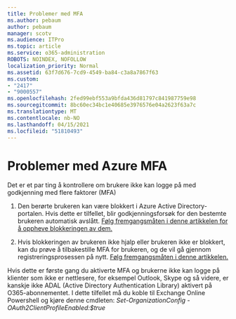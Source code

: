 ```yaml
---
title: Problemer med MFA
ms.author: pebaum
author: pebaum
manager: scotv
ms.audience: ITPro
ms.topic: article
ms.service: o365-administration
ROBOTS: NOINDEX, NOFOLLOW
localization_priority: Normal
ms.assetid: 63f7d676-7cd9-4549-ba84-c3a8a7867f63
ms.custom:
- "2417"
- "9000557"
ms.openlocfilehash: 2fed99ebf553a9bfda436d81797c841987759e98
ms.sourcegitcommit: 8bc60ec34bc1e40685e3976576e04a2623f63a7c
ms.translationtype: MT
ms.contentlocale: nb-NO
ms.lasthandoff: 04/15/2021
ms.locfileid: "51810493"
---
```

# <a name="issues-with-azure-mfa"></a>Problemer med Azure MFA
Det er et par ting å kontrollere om brukere ikke kan logge på med godkjenning med flere faktorer (MFA)

1. Den berørte brukeren kan være blokkert i Azure Active Directory-portalen. Hvis dette er tilfellet, blir godkjenningsforsøk for den bestemte brukeren automatisk avslått. [Følg fremgangsmåten i denne artikkelen for å oppheve blokkeringen av dem.](https://docs.microsoft.com/azure/active-directory/authentication/howto-mfa-mfasettings#block-and-unblock-users)

2. Hvis blokkeringen av brukeren ikke hjalp eller brukeren ikke er blokkert, kan du prøve å tilbakestille MFA for brukeren, og de vil gå gjennom registreringsprosessen på nytt. [Følg fremgangsmåten i denne artikkelen.](https://docs.microsoft.com/azure/active-directory/authentication/howto-mfa-userdevicesettings#require-users-to-provide-contact-methods-again)

Hvis dette er første gang du aktiverte MFA og brukerne ikke kan logge på klienter som ikke er nettlesere, for eksempel Outlook, Skype og så videre, er kanskje ikke ADAL (Active Directory Authentication Library) aktivert på O365-abonnementet. I dette tilfellet må du koble til Exchange Online Powershell og kjøre denne cmdleten:  *Set-OrganizationConfig -OAuth2ClientProfileEnabled:$true*